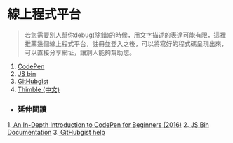 # 線上程式平台

> 若您需要別人幫你debug\(除錯\)的時候，用文字描述的表達可能有限，這裡推薦幾個線上程式平台，註冊並登入之後，可以將寫好的程式碼呈現出來，可以直接分享網址，讓別人能夠幫助您。



1. [CodePen](https://codepen.io)
2. [JS bin](http://jsbin.com)
3. [GitHubgist](https://gist.github.com)
4. [Thimble (中文)](https://thimble.mozilla.org/zh-TW)


* ### 延伸閱讀

1.[ An In-Depth Introduction to CodePen for Beginners (2016)](https://www.youtube.com/watch?v=pd1NX--k29c&t=502s)
2.[ JS Bin Documentation](https://jsbin.com/help)
3.[ GitHubgist help](https://help.github.com/categories/gists/)









